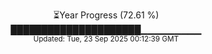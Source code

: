 <p align="center">
⏳Year Progress (72.61 %)<br>
█████████████████████▁▁▁▁▁▁▁▁▁ <br>
<sub>Updated: Tue, 23 Sep 2025 00:12:39 GMT</sub>
</p>

